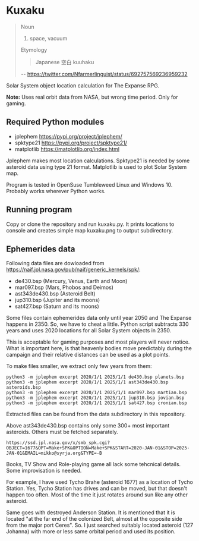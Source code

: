 # Kuxaku

>Noun
>
>1. space, vacuum
>
>Etymology
>
>>Japanese 空白 kuuhaku
>
> -- <https://twitter.com/Nfarmerlinguist/status/692757569236959232>

Solar System object location calculation for The Expanse RPG.

**Note:** Uses real orbit data from NASA, but wrong time period. Only for gaming.

## Required Python modules

- jplephem <https://pypi.org/project/jplephem/>
- spktype21 <https://pypi.org/project/spktype21/>
- matplotlib <https://matplotlib.org/index.html>

Jplephem makes most location calculations. Spktype21 is needed by some asteroid data using type 21 format. Matplotlib is used to plot Solar System map.

Program is tested in OpenSuse Tumbleweed Linux and Windows 10. Probably works wherever Python works.

## Running program

Copy or clone the repository and run kuxaku.py. It prints locations to console and creates simple map kuxaku.png to output subdirectory.

## Ephemerides data

Following data files are dowloaded from <https://naif.jpl.nasa.gov/pub/naif/generic_kernels/spk/>:

- de430.bsp (Mercury, Venus, Earth and Moon)
- mar097.bsp (Mars, Phobos and Deimos)
- ast343de430.bsp (Asteroid Belt)
- jup310.bsp (Jupiter and its moons)
- sat427.bsp (Saturn and its moons)

Some files contain ephemerides data only until year 2050 and The Expanse happens in 2350. So, we have to cheat a little. Python script subtracts 330 years and uses 2020 locations for all Solar System objects in 2350.

This is acceptable for gaming purposes and most players will never notice. What is important here, is that heavenly bodies move predictably during the campaign and their relative distances can be used as a plot points.

To make files smaller, we extract only few years from them:

	python3 -m jplephem excerpt 2020/1/1 2025/1/1 de430.bsp planets.bsp
	python3 -m jplephem excerpt 2020/1/1 2025/1/1 ast343de430.bsp asteroids.bsp
	python3 -m jplephem excerpt 2020/1/1 2025/1/1 mar097.bsp martian.bsp
	python3 -m jplephem excerpt 2020/1/1 2025/1/1 jup310.bsp jovian.bsp
	python3 -m jplephem excerpt 2020/1/1 2025/1/1 sat427.bsp cronian.bsp

Extracted files can be found from the data subdirectory in this repository.

Above ast343de430.bsp contains only some 300+ most important asteroids. Others must be fetched separately.

	https://ssd.jpl.nasa.gov/x/smb_spk.cgi?OBJECT=1677&OPT=Make+SPK&OPTION=Make+SPK&START=2020-JAN-01&STOP=2025-JAN-01&EMAIL=mikko@syrja.org&TYPE=-B

Books, TV Show and Role-playing game all lack some tehcnical details. Some improvisation is needed.

For example, I have used Tycho Brahe (asteroid 1677) as a location of Tycho Station. Yes, Tycho Station has drives and can be moved, but that doesn't happen too often. Most of the time it just rotates around sun like any other asteroid.

Same goes with destroyed Anderson Station. It is mentioned that it is located "at the far end of the colonized Belt, almost at the opposite side from the major port Ceres". So. I just searched suitably located asteroid (127 Johanna) with more or less same orbital period and used its position.


